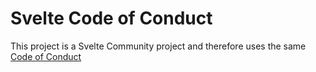 # Svelte Code of Conduct

This project is a Svelte Community project and therefore uses the same [Code of Conduct](https://github.com/sveltejs/community/blob/main/CODE_OF_CONDUCT.md?rgh-link-date=2022-10-31T08%3A58%3A22Z)
